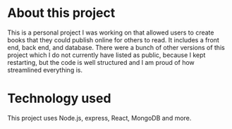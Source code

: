 # About this project

This is a personal project I was working on that allowed users to create books that they could publish online for others to read. It includes a front end, back end, and database. There were a bunch of other versions of this project which I do not currently have listed as public, because I kept restarting, but the code is well structured and I am proud of how streamlined everything is.

# Technology used
This project uses Node.js, express, React, MongoDB and more.
